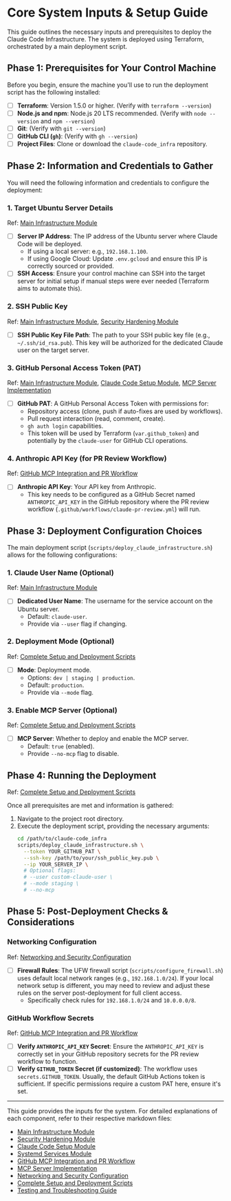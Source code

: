 # Core System Inputs & Setup Guide

This guide outlines the necessary inputs and prerequisites to deploy the Claude Code Infrastructure. The system is deployed using Terraform, orchestrated by a main deployment script.

## Phase 1: Prerequisites for Your Control Machine

Before you begin, ensure the machine you'll use to run the deployment script has the following installed:
- [ ] **Terraform**: Version 1.5.0 or higher. (Verify with `terraform --version`)
- [ ] **Node.js and npm**: Node.js 20 LTS recommended. (Verify with `node --version` and `npm --version`)
- [ ] **Git**: (Verify with `git --version`)
- [ ] **GitHub CLI (`gh`)**: (Verify with `gh --version`)
- [ ] **Project Files**: Clone or download the `claude-code_infra` repository.

## Phase 2: Information and Credentials to Gather

You will need the following information and credentials to configure the deployment:

### 1. Target Ubuntu Server Details
   Ref: [Main Infrastructure Module](./1-main-infrastructure-module.md)
   - [ ] **Server IP Address**: The IP address of the Ubuntu server where Claude Code will be deployed.
     *   If using a local server: e.g., `192.168.1.100`.
     *   If using Google Cloud: Update `.env.gcloud` and ensure this IP is correctly sourced or provided.
   - [ ] **SSH Access**: Ensure your control machine can SSH into the target server for initial setup if manual steps were ever needed (Terraform aims to automate this).

### 2. SSH Public Key
   Ref: [Main Infrastructure Module](./1-main-infrastructure-module.md), [Security Hardening Module](./2-security-hardening-module.md)
   - [ ] **SSH Public Key File Path**: The path to your SSH public key file (e.g., `~/.ssh/id_rsa.pub`). This key will be authorized for the dedicated Claude user on the target server.

### 3. GitHub Personal Access Token (PAT)
   Ref: [Main Infrastructure Module](./1-main-infrastructure-module.md), [Claude Code Setup Module](./3-claude-code-setup-module.md), [MCP Server Implementation](./6-mcp-server-implementation.md)
   - [ ] **GitHub PAT**: A GitHub Personal Access Token with permissions for:
     *   Repository access (clone, push if auto-fixes are used by workflows).
     *   Pull request interaction (read, comment, create).
     *   `gh auth login` capabilities.
     *   This token will be used by Terraform (`var.github_token`) and potentially by the `claude-user` for GitHub CLI operations.

### 4. Anthropic API Key (for PR Review Workflow)
   Ref: [GitHub MCP Integration and PR Workflow](./5-github-mcp-integration-pr-workflow.md)
   - [ ] **Anthropic API Key**: Your API key from Anthropic.
     *   This key needs to be configured as a GitHub Secret named `ANTHROPIC_API_KEY` in the GitHub repository where the PR review workflow (`.github/workflows/claude-pr-review.yml`) will run.

## Phase 3: Deployment Configuration Choices

The main deployment script (`scripts/deploy_claude_infrastructure.sh`) allows for the following configurations:

### 1. Claude User Name (Optional)
   Ref: [Main Infrastructure Module](./1-main-infrastructure-module.md)
   - [ ] **Dedicated User Name**: The username for the service account on the Ubuntu server.
     *   Default: `claude-user`.
     *   Provide via `--user` flag if changing.

### 2. Deployment Mode (Optional)
   Ref: [Complete Setup and Deployment Scripts](./8-complete-setup-deployment-scripts.md)
   - [ ] **Mode**: Deployment mode.
     *   Options: `dev | staging | production`.
     *   Default: `production`.
     *   Provide via `--mode` flag.

### 3. Enable MCP Server (Optional)
   Ref: [Complete Setup and Deployment Scripts](./8-complete-setup-deployment-scripts.md)
   - [ ] **MCP Server**: Whether to deploy and enable the MCP server.
     *   Default: `true` (enabled).
     *   Provide `--no-mcp` flag to disable.


## Phase 4: Running the Deployment
   Ref: [Complete Setup and Deployment Scripts](./8-complete-setup-deployment-scripts.md)

Once all prerequisites are met and information is gathered:
1.  Navigate to the project root directory.
2.  Execute the deployment script, providing the necessary arguments:
    ```bash
    cd /path/to/claude-code_infra
    scripts/deploy_claude_infrastructure.sh \
      --token YOUR_GITHUB_PAT \
      --ssh-key /path/to/your/ssh_public_key.pub \
      --ip YOUR_SERVER_IP \
      # Optional flags:
      # --user custom-claude-user \
      # --mode staging \
      # --no-mcp
    ```

## Phase 5: Post-Deployment Checks & Considerations

### Networking Configuration
   Ref: [Networking and Security Configuration](./7-networking-security-configuration.md)
   - [ ] **Firewall Rules**: The UFW firewall script (`scripts/configure_firewall.sh`) uses default local network ranges (e.g., `192.168.1.0/24`). If your local network setup is different, you may need to review and adjust these rules on the server post-deployment for full client access.
     *   Specifically check rules for `192.168.1.0/24` and `10.0.0.0/8`.

### GitHub Workflow Secrets
   Ref: [GitHub MCP Integration and PR Workflow](./5-github-mcp-integration-pr-workflow.md)
   - [ ] **Verify `ANTHROPIC_API_KEY` Secret**: Ensure the `ANTHROPIC_API_KEY` is correctly set in your GitHub repository secrets for the PR review workflow to function.
   - [ ] **Verify `GITHUB_TOKEN` Secret (if customized)**: The workflow uses `secrets.GITHUB_TOKEN`. Usually, the default GitHub Actions token is sufficient. If specific permissions require a custom PAT here, ensure it's set.

---

This guide provides the inputs for the system. For detailed explanations of each component, refer to their respective markdown files:
- [Main Infrastructure Module](./1-main-infrastructure-module.md)
- [Security Hardening Module](./2-security-hardening-module.md)
- [Claude Code Setup Module](./3-claude-code-setup-module.md)
- [Systemd Services Module](./4-systemd-services-module.md)
- [GitHub MCP Integration and PR Workflow](./5-github-mcp-integration-pr-workflow.md)
- [MCP Server Implementation](./6-mcp-server-implementation.md)
- [Networking and Security Configuration](./7-networking-security-configuration.md)
- [Complete Setup and Deployment Scripts](./8-complete-setup-deployment-scripts.md)
- [Testing and Troubleshooting Guide](./9-testing-troubleshooting-guide.md)  